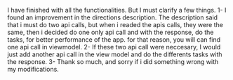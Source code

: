 I have finished with all the functionalities.
But I must clarify a few things.
  1- I found an improvement in the directions description. The description said that i must do two api calls, but when i readed the apis calls,
  they were the same, then i decided do one only api call and with the response, do the tasks, for better performance of the app.
  for that reason, you will can find one api call in viewmodel.
  2- If these two api call were neccesary, I would just add another api call in the view model and do the differents tasks with the response.
  3- Thank so much, and sorry if i did something wrong with my modifications.
